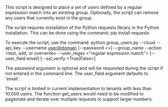 This script is designed to place a set of users defined by a regular expression match into an existing group.
Optionally, the script can remove any users that currently exist in the group.

The script requires installation of the Python requests library in the Python installation.
This can be done using the command:
pip install requests

To execute the script, use the command:
python group_users.py --cloud <Zscaler Cloud> --api_key <Zscaler API Key> --username <user@domain> [--password <>] --group_name <Existing User Group>
     --action <test, add, or overwrite> --user_regex <"regular expression match"> [--user_field email] [--ssl_verify <True|False>]

The password argument is optional and will be requested during the script if not entered in the command line.
The user_field argument defaults to 'email'.

The script is limited in current implementation to tenants with less than 10,000 users. The function get_users would need to be modified to pageinate and iterate over multiple requests to support larger numbers.
